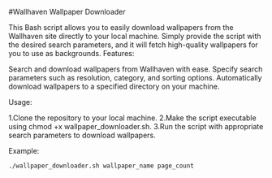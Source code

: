 #Wallhaven Wallpaper Downloader

This Bash script allows you to easily download wallpapers from the Wallhaven site directly to your local machine. Simply provide the script with the desired search parameters, and it will fetch high-quality wallpapers for you to use as backgrounds.
Features:

Search and download wallpapers from Wallhaven with ease.
Specify search parameters such as resolution, category, and sorting options.
Automatically download wallpapers to a specified directory on your machine.

Usage:

1.Clone the repository to your local machine.
2.Make the script executable using chmod +x wallpaper_downloader.sh.
3.Run the script with appropriate search parameters to download wallpapers.

Example:

    ./wallpaper_downloader.sh wallpaper_name page_count
